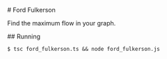 # Ford Fulkerson

Find the maximum flow in your graph.

## Running

`$ tsc ford_fulkerson.ts && node ford_fulkerson.js`
